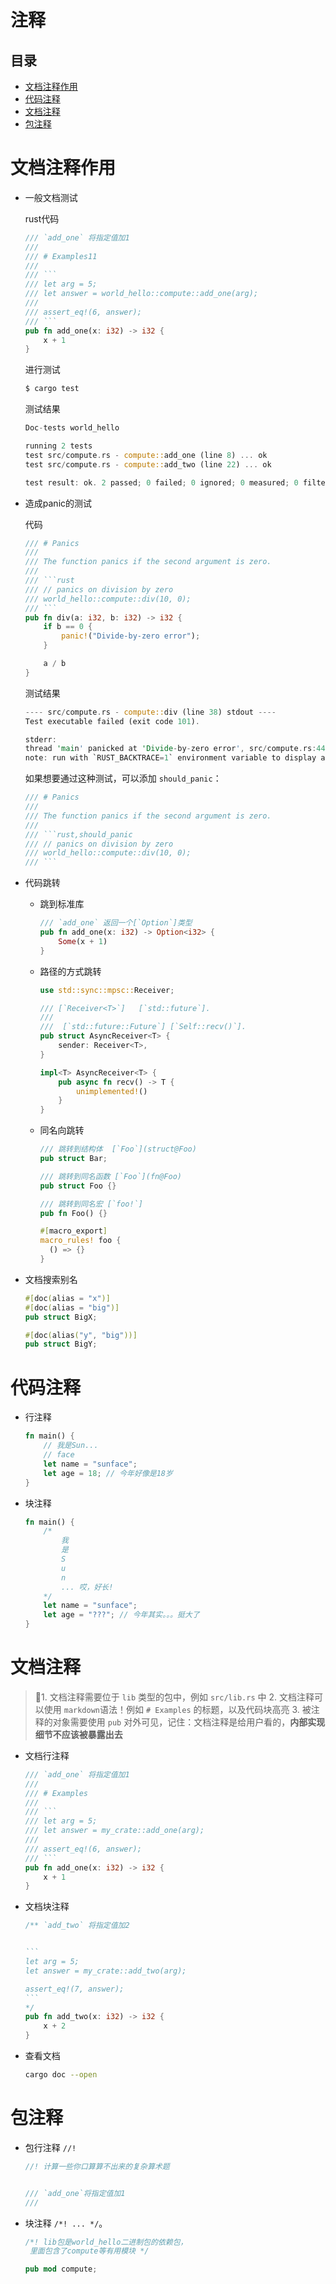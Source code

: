 # 注释

## 目录

-   [文档注释作用](#文档注释作用)
-   [代码注释](#代码注释)
-   [文档注释](#文档注释)
-   [包注释](#包注释)

# 文档注释作用

-   一般文档测试

    rust代码
    ````rust
    /// `add_one` 将指定值加1
    ///
    /// # Examples11
    ///
    /// ```
    /// let arg = 5;
    /// let answer = world_hello::compute::add_one(arg);
    ///
    /// assert_eq!(6, answer);
    /// ```
    pub fn add_one(x: i32) -> i32 {
        x + 1
    }

    ````
    进行测试
    ```bash
    $ cargo test 
    ```
    测试结果
    ```rust
    Doc-tests world_hello

    running 2 tests
    test src/compute.rs - compute::add_one (line 8) ... ok
    test src/compute.rs - compute::add_two (line 22) ... ok

    test result: ok. 2 passed; 0 failed; 0 ignored; 0 measured; 0 filtered out; finished in 1.00s

    ```
-   造成panic的测试

    代码
    ````rust
    /// # Panics
    ///
    /// The function panics if the second argument is zero.
    ///
    /// ```rust
    /// // panics on division by zero
    /// world_hello::compute::div(10, 0);
    /// ```
    pub fn div(a: i32, b: i32) -> i32 {
        if b == 0 {
            panic!("Divide-by-zero error");
        }

        a / b
    }
    ````
    测试结果
    ```rust
    ---- src/compute.rs - compute::div (line 38) stdout ----
    Test executable failed (exit code 101).

    stderr:
    thread 'main' panicked at 'Divide-by-zero error', src/compute.rs:44:9
    note: run with `RUST_BACKTRACE=1` environment variable to display a backtrace
    ```
    如果想要通过这种测试，可以添加 `should_panic`：
    ````rust
    /// # Panics
    ///
    /// The function panics if the second argument is zero.
    ///
    /// ```rust,should_panic
    /// // panics on division by zero
    /// world_hello::compute::div(10, 0);
    /// ```
    ````
-   代码跳转
    -   跳到标准库
        ```rust
        /// `add_one` 返回一个[`Option`]类型
        pub fn add_one(x: i32) -> Option<i32> {
            Some(x + 1)
        }
        ```
    -   路径的方式跳转
        ```rust
        use std::sync::mpsc::Receiver;

        /// [`Receiver<T>`]   [`std::future`].
        ///
        ///  [`std::future::Future`] [`Self::recv()`].
        pub struct AsyncReceiver<T> {
            sender: Receiver<T>,
        }

        impl<T> AsyncReceiver<T> {
            pub async fn recv() -> T {
                unimplemented!()
            }
        }
        ```
    -   同名向跳转
        ```rust
        /// 跳转到结构体  [`Foo`](struct@Foo)
        pub struct Bar;

        /// 跳转到同名函数 [`Foo`](fn@Foo)
        pub struct Foo {}

        /// 跳转到同名宏 [`foo!`]
        pub fn Foo() {}

        #[macro_export]
        macro_rules! foo {
          () => {}
        }
        ```
-   文档搜索别名
    ```rust
    #[doc(alias = "x")]
    #[doc(alias = "big")]
    pub struct BigX;

    #[doc(alias("y", "big"))]
    pub struct BigY;
    ```

# 代码注释

-   行注释
    ```rust
    fn main() {
        // 我是Sun...
        // face
        let name = "sunface";
        let age = 18; // 今年好像是18岁
    }
    ```
-   块注释
    ```rust
    fn main() {
        /*
            我
            是
            S
            u
            n
            ... 哎，好长!
        */
        let name = "sunface";
        let age = "???"; // 今年其实。。。挺大了
    }
    ```

# 文档注释

> 📌1. 文档注释需要位于 `lib` 类型的包中，例如 `src/lib.rs` 中
> 2\. 文档注释可以使用 `markdown`语法！例如 `# Examples` 的标题，以及代码块高亮
> 3\. 被注释的对象需要使用 `pub` 对外可见，记住：文档注释是给用户看的，**内部实现细节不应该被暴露出去**

-   文档行注释
    ````rust
    /// `add_one` 将指定值加1
    ///
    /// # Examples
    ///
    /// ```
    /// let arg = 5;
    /// let answer = my_crate::add_one(arg);
    ///
    /// assert_eq!(6, answer);
    /// ```
    pub fn add_one(x: i32) -> i32 {
        x + 1
    }
    ````
-   文档块注释
    ````rust
    /** `add_two` 将指定值加2


    ```
    let arg = 5;
    let answer = my_crate::add_two(arg);

    assert_eq!(7, answer);
    ```
    */
    pub fn add_two(x: i32) -> i32 {
        x + 2
    }
    ````
-   查看文档
    ```bash
    cargo doc --open
    ```

# 包注释

-   包行注释 `//!`&#x20;
    ```rust
    //! 计算一些你口算算不出来的复杂算术题


    /// `add_one`将指定值加1
    ///
    ```
-   块注释 `/*! ... */`。
    ```rust
    /*! lib包是world_hello二进制包的依赖包，
     里面包含了compute等有用模块 */

    pub mod compute;
    ```

